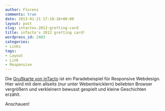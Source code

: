 ```yaml
---
author: Florenz
comments: true
date: 2013-01-21 17:10:18+00:00
layout: post
slug: intactos-2012-gretting-card
title: inTacto's 2012 gretting card!
wordpress_id: 2403
categories:
- Links
tags:
- Layout
- Link
- Responsive
---
```


Die [Grußkarte von inTacto](http://www.intacto.com/responsive2012/) ist ein Paradebeispiel für Responsive Webdesign. Hier wird mit dem allseits (nur unter Webentwicklern) beliebten Browser vergrößern und verkleinern bewusst gespielt und kleine Geschichten erzählt.





Anschauen!



